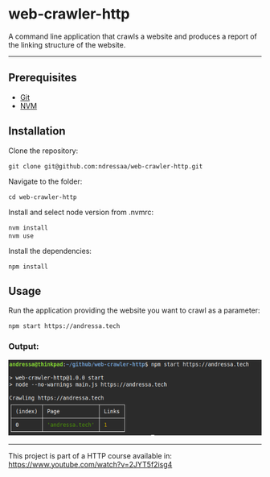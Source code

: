 # web-crawler-http

A command line application that crawls a website and produces a report of the linking structure of the website.

---

## Prerequisites
- [Git](https://git-scm.com/downloads)
- [NVM](https://github.com/nvm-sh/nvm?tab=readme-ov-file#installing-and-updating)


## Installation

Clone the repository:

```shell
git clone git@github.com:ndressaa/web-crawler-http.git
```

Navigate to the folder:

```shell
cd web-crawler-http
```

Install and select node version from .nvmrc:

```shell
nvm install
nvm use
```

Install the dependencies:

```shell
npm install
```

## Usage

Run the application providing the website you want to crawl as a parameter:

```shell
npm start https://andressa.tech
```

### Output:

![alt text](img.png "Title")

---

This project is part of a HTTP course available in:
https://www.youtube.com/watch?v=2JYT5f2isg4
